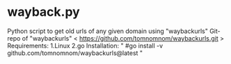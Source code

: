 # wayback.py
Python script to get old urls of any given domain using "waybackurls"
Git-repo of "waybackurls" < https://github.com/tomnomnom/waybackurls.git >
Requirements:
  1.Linux
  2.go
Installation:
  " #go install -v github.com/tomnomnom/waybackurls@latest "
